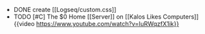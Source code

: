 - DONE create [[Logseq/custom.css]]
- TODO [#C] The $0 Home [[Server]] on [[Kalos Likes Computers]]
  {{video https://www.youtube.com/watch?v=IuRWqzfX1ik}}